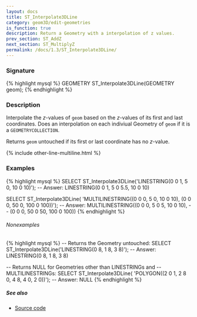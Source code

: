 ```yaml
---
layout: docs
title: ST_Interpolate3DLine
category: geom3D/edit-geometries
is_function: true
description: Return a Geometry with a interpolation of z values.
prev_section: ST_AddZ
next_section: ST_MultiplyZ
permalink: /docs/1.3/ST_Interpolate3DLine/
---
```


### Signature

{% highlight mysql %}
GEOMETRY ST_Interpolate3DLine(GEOMETRY geom);
{% endhighlight %}

### Description

Interpolate the *z*-values of `geom` based on the *z*-values of its
first and last coordinates.
Does an interpolation on each indiviual Geometry of `geom` if it is
a `GEOMETRYCOLLECTION`.

Returns `geom` untouched if its first or last coordinate has no
*z*-value.

{% include other-line-multiline.html %}

### Examples

{% highlight mysql %}
SELECT ST_Interpolate3DLine('LINESTRING(0 0 1, 5 0, 10 0 10)');
-- Answer:                   LINESTRING(0 0 1, 5 0 5.5, 10 0 10)

SELECT ST_Interpolate3DLine(
          'MULTILINESTRING((0 0 0, 5 0, 10 0 10),
                           (0 0 0, 50 0, 100 0 100))');
-- Answer: MULTILINESTRING((0 0 0, 5 0 5, 10 0 10),
--                         (0 0 0, 50 0 50, 100 0 100))
{% endhighlight %}

###### Nonexamples

{% highlight mysql %}
-- Returns the Geometry untouched:
SELECT ST_Interpolate3DLine('LINESTRING(0 8, 1 8, 3 8)');
-- Answer: LINESTRING(0 8, 1 8, 3 8)

-- Returns NULL for Geometries other than LINESTRINGs and
-- MULTILINESTRINGs:
SELECT ST_Interpolate3DLine(
            'POLYGON((2 0 1, 2 8 0, 4 8, 4 0, 2 0))');
-- Answer: NULL
{% endhighlight %}

##### See also

* <a href="https://github.com/orbisgis/h2gis/blob/v1.3.0/h2gis-functions/src/main/java/org/h2gis/functions/spatial/edit/ST_Interpolate3DLine.java" target="_blank">Source code</a>
